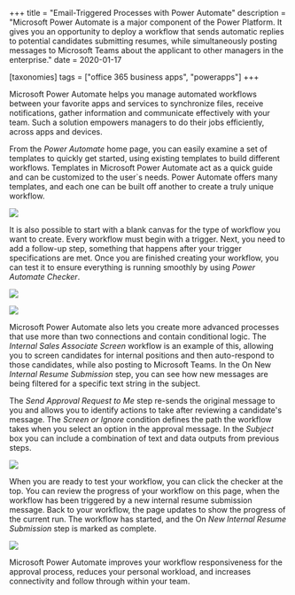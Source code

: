 +++
title = "Email-Triggered Processes with Power Automate"
description = "Microsoft Power Automate is a major component of the Power Platform. It gives you an opportunity to deploy a workflow that sends automatic replies to potential candidates submitting resumes, while simultaneously posting messages to Microsoft Teams about the applicant to other managers in the enterprise."
date = 2020-01-17

[taxonomies]
tags = ["office 365 business apps", "powerapps"]
+++

Microsoft Power Automate helps you manage automated workflows between
your favorite apps and services to synchronize files, receive
notifications, gather information and communicate effectively with your
team. Such a solution empowers managers to do their jobs efficiently,
across apps and devices.

From the *Power Automate* home page, you can easily examine a set of
templates to quickly get started, using existing templates to build
different workflows. Templates in Microsoft Power Automate act as a
quick guide and can be customized to the user\`s needs. Power Automate
offers many templates, and each one can be built off another to create a
truly unique workflow.

![](https://o365hq.com/images/658.png)

It is also possible to start with a blank canvas for the type of
workflow you want to create. Every workflow must begin with a trigger.
Next, you need to add a follow-up step, something that happens after
your trigger specifications are met. Once you are finished creating your
workflow, you can test it to ensure everything is running smoothly by
using *Power Automate Checker*.

![](https://o365hq.com/images/654.png)

![](https://o365hq.com/images/656.png)

Microsoft Power Automate also lets you create more advanced processes
that use more than two connections and contain conditional logic. The
*Internal Sales Associate Screen* workflow is an example of this,
allowing you to screen candidates for internal positions and then
auto-respond to those candidates, while also posting to Microsoft Teams.
In the On New *Internal Resume Submission* step, you can see how new
messages are being filtered for a specific text string in the subject.

The *Send Approval Request to Me* step re-sends the original message to
you and allows you to identify actions to take after reviewing a
candidate's message. The *Screen or Ignore* condition defines the path
the workflow takes when you select an option in the approval message. In
the *Subject* box you can include a combination of text and data outputs
from previous steps.

![](https://o365hq.com/images/655.png)

When you are ready to test your workflow, you can click the checker at
the top. You can review the progress of your workflow on this page, when
the workflow has been triggered by a new internal resume submission
message. Back to your workflow, the page updates to show the progress of
the current run. The workflow has started, and the On *New Internal
Resume Submission* step is marked as complete.

![](https://o365hq.com/images/657.png)

Microsoft Power Automate improves your workflow responsiveness for the
approval process, reduces your personal workload, and increases
connectivity and follow through within your team.